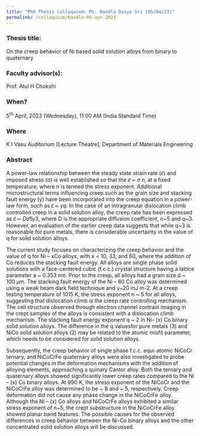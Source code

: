 ```yaml
---
title: "PhD Thesis Colloquium: Ms. Bandla Divya Sri (05/04/23)"
permalink: /colloquium/bandla-06-apr-2023
---
```

### Thesis title:
On the creep behavior of Ni based solid solution alloys from binary to quaternary

### Faculty advisor(s):
Prof. Atul H Chokshi 

### When?
5<sup>th</sup> April, 2023 (Wednesday), 11:00 AM (India Standard Time)

### Where
K I Vasu Auditorium [Lecture Theatre], Department of Materials Engineering

### Abstract
A power-law relationship between the steady state strain rate (𝜀̇) and imposed stress (σ) is well established so that the 𝜀̇ ∝ 𝜎 𝑛, at a fixed temperature, where n is termed the stress exponent. Additional microstructural terms influencing creep such as the grain size and stacking fault energy (γ) have been incorporated into the creep equation in a power-law form, such as 𝜀̇ ∝ 𝛾𝑞. In the case of an intragranular dislocation climb controlled creep in a solid solution alloy, the creep rate has been expressed as 𝜀̇ ∝ 𝐷𝜎5𝛾3, where D is the appropriate diffusion coefficient, n~5 and q~3. However, an evaluation of the earlier creep data suggests that while q~3 is reasonable for pure metals, there is considerable uncertainty in the value of q for solid solution alloys.  
 
The current study focuses on characterizing the creep behavior and the value of q for Ni – xCo alloys, with x = 10, 33, and 60, where the addition of Co reduces the stacking fault energy. All alloys are single phase solid solutions with a face-centered cubic (f.c.c.) crystal structure having a lattice parameter a ~ 0.353 nm. Prior to the creep, all alloys had a grain size d ~ 100 µm. The stacking fault energy of the Ni – 60 Co alloy was determined using a weak beam dark field technique and γ~20 mJ m-2. At a creep testing temperature of 1015 K, the stress exponent n ~ 5 for all alloys, suggesting that dislocation climb is the creep rate controlling mechanism. The cell structure observed through electron channel contrast imaging in the crept samples of the alloys is consistent with a dislocation climb mechanism. The stacking fault energy exponent q ~ 2 in Ni– (x) Co binary solid solution alloys. The difference in the q valuesfor pure metals (3) and NiCo solid solution alloys (2) may be related to the atomic misfit parameter, which needs to be considered for solid solution alloys. 
 
Subsequently, the creep behavior of single phase f.c.c. equi-atomic NiCoCr ternary, and NiCoCrFe quaternary alloys were also investigated to probe potential changes in the deformation mechanisms with the addition of alloying elements, approaching a quinary Cantor alloy. Both the ternary and quaternary alloys showed significantly lower creep rates compared to the Ni – (x) Co binary alloys. At 990 K, the stress exponent of the NiCoCr and the NiCoCrFe alloy was determined to be ~ 8 and ~ 5, respectively. Creep deformation did not cause any phase change in the NiCoCrFe alloy. Although the Ni – (x) Co alloys and NiCoCrFe alloys exhibited a similar stress exponent of n~5, the crept substructure in the NiCoCrFe alloy showed planar band features. The possible causes for the observed differences in creep behavior between the Ni-Co binary alloys and the other concentrated solid solution alloys will be discussed. 